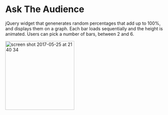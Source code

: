 # Ask The Audience

jQuery widget that genenerates random percentages that add up to 100%, and displays them on a graph. Each bar loads sequentially and the height is animated. Users can pick a number of bars, between 2 and 6.

<img width="218" alt="screen shot 2017-05-25 at 21 40 34" src="https://cloud.githubusercontent.com/assets/12997768/26469691/d93c5d20-4192-11e7-865a-a1ced6074ebb.png">
